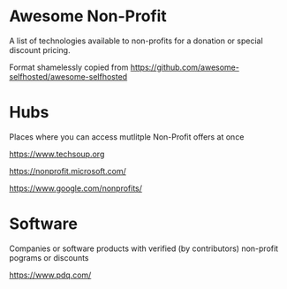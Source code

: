 # Awesome Non-Profit
A list of technologies available to non-profits for a donation or special discount pricing. 

Format shamelessly copied from https://github.com/awesome-selfhosted/awesome-selfhosted

# Hubs
Places where you can access mutlitple Non-Profit offers at once

https://www.techsoup.org

https://nonprofit.microsoft.com/

https://www.google.com/nonprofits/



# Software
Companies or software products with verified (by contributors) non-profit pograms or discounts

https://www.pdq.com/
